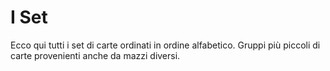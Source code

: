 # I Set

Ecco qui tutti i set di carte ordinati in ordine alfabetico. Gruppi più piccoli di carte provenienti anche da mazzi diversi.

<!-- material/tags -->